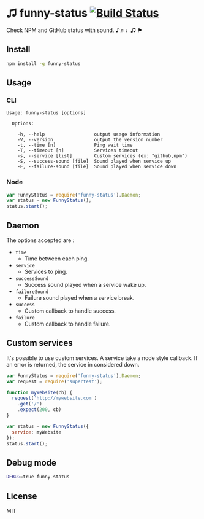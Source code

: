 # ♫ funny-status [![Build Status](https://travis-ci.org/neoziro/funny-status.png?branch=master)](https://travis-ci.org/neoziro/funny-status)

Check NPM and GitHub status with sound. ♪♬♩♫ ⚑

## Install

```sh
npm install -g funny-status
```

## Usage

### CLI

```
Usage: funny-status [options]

  Options:

    -h, --help                  output usage information
    -V, --version               output the version number
    -t, --time [n]              Ping wait time
    -T, --timeout [n]           Services timeout
    -s, --service [list]        Custom services (ex: "github,npm")
    -S, --success-sound [file]  Sound played when service up
    -F, --failure-sound [file]  Sound played when service down
```

### Node

```js
var FunnyStatus = require('funny-status').Daemon;
var status = new FunnyStatus();
status.start();
```

## Daemon

The options accepted are :

- `time`
    - Time between each ping.
- `service`
    - Services to ping.
- `successSound`
    - Success sound played when a service wake up.
- `failureSound`
    - Failure sound played when a service break.
- `success`
    - Custom callback to handle success.
- `failure`
    - Custom callback to handle failure.

## Custom services

It's possible to use custom services. A service take a node style callback. If an error is returned, the service in considered down.

```js
var FunnyStatus = require('funny-status').Daemon;
var request = require('supertest');

function myWebsite(cb) {
  request('http://mywebsite.com')
    .get('/')
    .expect(200, cb)
}

var status = new FunnyStatus({
  service: myWebsite
});
status.start();
```

## Debug mode

```sh
DEBUG=true funny-status
```

## License

MIT

